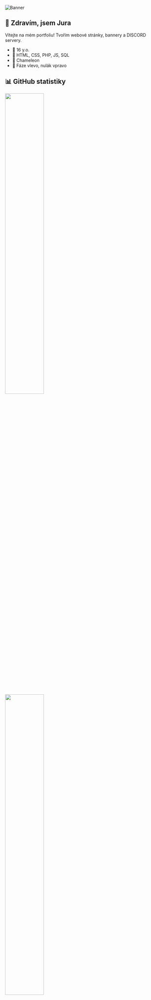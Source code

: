 ![Banner](https://i.imgur.com/YbJ9Hm2.png)

## 👋 Zdravím, jsem Jura
Vítejte na mém portfoliu! Tvořím webové stránky, bannery a DISCORD servery.

- 🔵 16 y.o.
- 🔴 HTML, CSS, PHP, JS, SQL
- 🔵 Chameleon
- 🔴 Fáze vlevo, nulák vpravo

## 📊 GitHub statistiky
  <a href="https://github.com/pascaljura/">
    <img width="50%" src="https://github-readme-stats.vercel.app/api?username=pascaljura&show_icons=true&theme=transparent&hide_border=true" />
    <img width="50%" src="https://github-readme-streak-stats.herokuapp.com/?user=pascaljura&theme=transparent&hide_border=true" />
  </a>

<a href="https://www.buymeacoffee.com/pascal.jura" target="_blank"><img src="https://cdn.buymeacoffee.com/buttons/v2/arial-blue.png" alt="Buy Me A Coffee" style="height: 60px !important;width: 217px !important;" ></a>
